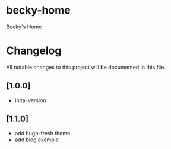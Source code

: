 # becky-home
Becky's Home


# Changelog
All notable changes to this project will be documented in this file.

## [1.0.0]
- inital version

## [1.1.0]
- add hugo-fresh theme
- add blog example
